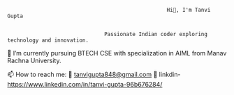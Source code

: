                                                        Hi👋, I'm Tanvi Gupta

                                                
                                   Passionate Indian coder exploring technology and innovation.
  
<!--
**tanvi20206/tanvi20206** is a ✨ _special_ ✨ repository because its `README.md` (this file) appears on your GitHub profile.

Here are some ideas to get you started:
 

- 🔭 I’m currently working on ...
- 🌱 I’m currently learning ...
- 👯 I’m looking to collaborate on ...
- 🤔 I’m looking for help with ...
- 💬 Ask me about ...
- 📫 How to reach me: tanvigupta848@gmail.com
- 😄 Pronouns: ...
- ⚡ Fun fact: ...
-->
 🔭 I’m currently pursuing BTECH CSE with specialization in AIML from Manav Rachna University.
 
 📫 How to reach me: 📩 tanvigupta848@gmail.com
 🔗 linkdin- https://www.linkedin.com/in/tanvi-gupta-96b676284/


